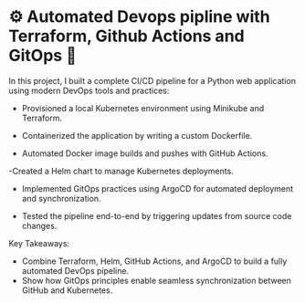 # ⚙️ Automated Devops pipline with Terraform, Github Actions and GitOps 🚀

In this project, I built a complete CI/CD pipeline for a Python web application using modern DevOps tools and practices:

-  Provisioned a local Kubernetes environment using Minikube and Terraform.

- Containerized the application by writing a custom Dockerfile.

- Automated Docker image builds and pushes with GitHub Actions.

-Created a Helm chart to manage Kubernetes deployments.

- Implemented GitOps practices using ArgoCD for automated deployment and synchronization.

- Tested the pipeline end-to-end by triggering updates from source code changes.

Key Takeaways:
- Combine Terraform, Helm, GitHub Actions, and ArgoCD to build a fully automated DevOps pipeline.
- Show how GitOps principles enable seamless synchronization between GitHub and Kubernetes.
